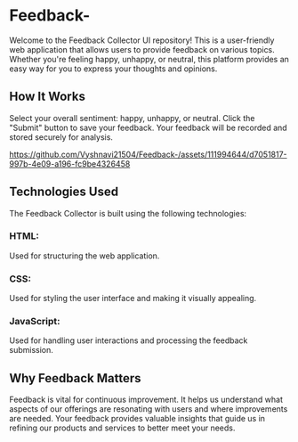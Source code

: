 # Feedback-
Welcome to the Feedback Collector UI repository! This is a user-friendly web application that allows users to provide feedback on various topics. Whether you're feeling happy, unhappy, or neutral, this platform provides an easy way for you to express your thoughts and opinions.

## How It Works
Select your overall sentiment: happy, unhappy, or neutral.
Click the "Submit" button to save your feedback.
Your feedback will be recorded and stored securely for analysis.

https://github.com/Vyshnavi21504/Feedback-/assets/111994644/d7051817-997b-4e09-a196-fc9be4326458

## Technologies Used
The Feedback Collector is built using the following technologies:

### HTML: 
Used for structuring the web application.
### CSS: 
Used for styling the user interface and making it visually appealing.
### JavaScript:
Used for handling user interactions and processing the feedback submission.

## Why Feedback Matters
Feedback is vital for continuous improvement. It helps us understand what aspects of our offerings are resonating with users and where improvements are needed. Your feedback provides valuable insights that guide us in refining our products and services to better meet your needs.
